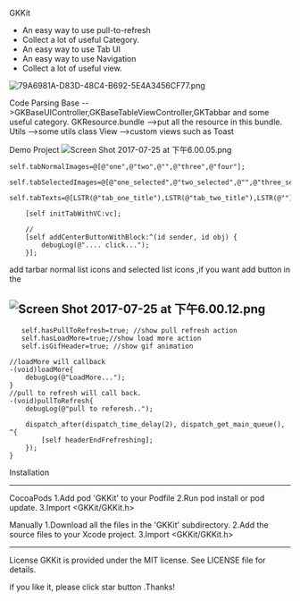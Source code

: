 GKKit

- An easy way to use pull-to-refresh
- Collect a lot of useful Category.
- An easy way to use Tab UI 
- An easy way to use Navigation 
- Collect a lot of useful view.

![79A6981A-D83D-48C4-B692-5E4A3456CF77.png](http://upload-images.jianshu.io/upload_images/2155810-0cd9ee94a9f87fc2.png?imageMogr2/auto-orient/strip%7CimageView2/2/w/480)

Code Parsing
Base -->GKBaseUIController,GKBaseTableViewController,GKTabbar and some useful category.
GKResource.bundle -->put all the resource  in this bundle.
Utils -->some utils class
View -->custom views such as Toast


Demo Project
![Screen Shot 2017-07-25 at 下午6.00.05.png](http://upload-images.jianshu.io/upload_images/2155810-8d15ed0ec0b5596e.png?imageMogr2/auto-orient/strip%7CimageView2/2/w/480)

```
self.tabNormalImages=@[@"one",@"two",@"",@"three",@"four"];
    self.tabSelectedImages=@[@"one_selected",@"two_selected",@"",@"three_selected",@"four_selected"];
    self.tabTexts=@[LSTR(@"tab_one_title"),LSTR(@"tab_two_title"),LSTR(@""),LSTR(@"tab_three_title"),LSTR(@"tab_four_title")];
    
    [self initTabWithVC:vc];
    
    //
    [self addCenterButtonWithBlock:^(id sender, id obj) {
        debugLog(@".... click...");
    }];
```

add tarbar normal  list icons and selected list icons ,if you want add button in the 

![Screen Shot 2017-07-25 at 下午6.00.12.png](http://upload-images.jianshu.io/upload_images/2155810-ca63021f07d4c909.png?imageMogr2/auto-orient/strip%7CimageView2/2/w/480)
-------


```
   self.hasPullToRefresh=true; //show pull refresh action
   self.hasLoadMore=true;//show load more action
   self.isGifHeader=true; //show gif animation

//loadMore will callback
-(void)loadMore{
    debugLog(@"LoadMore...");
}
//pull to refresh will call back.
-(void)pullToRefresh{
    debugLog(@"pull to referesh..");
    
    dispatch_after(dispatch_time_delay(2), dispatch_get_main_queue(), ^{
        [self headerEndFrefreshing];
    });
}
```

Installation

---------------------------

CocoaPods
1.Add pod 'GKKit' to your Podfile
2.Run pod install or pod update.
3.Import <GKKit/GKKit.h>

Manually
1.Download all the files in the 'GKKit' subdirectory.
2.Add the source files to your Xcode project.
3.Import <GKKit/GKKit.h>


-----------------------------
License
GKKit is provided under the MIT license. See LICENSE file for details.


if you like it, please click star button .Thanks!
